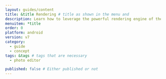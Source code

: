 ```yaml
---
layout: guides/content
title: &title Rendering # title as shown in the menu and 
description: Learn how to leverage the powerful rendering engine of the PhotoEditor SDK for Android and how to wire it with your own custom UI or no UI at all.
menuitem: *title
order: 0
platform: android
version: v7
category: 
  - guide
  - concept
tags: &tags # tags that are necessary
  - photo editor 

published: false # Either published or not 
---
```

